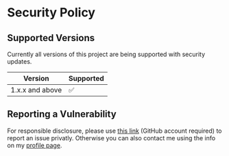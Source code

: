 # Security Policy

## Supported Versions

Currently all versions of this project are
being supported with security updates.

| Version         | Supported          |
| --------------- | ------------------ |
| 1.x.x and above | :white_check_mark: |

## Reporting a Vulnerability

For responsible disclosure, please use [this link](https://github.com/thomasleplus/java-memory-safety/security/advisories/new) (GitHub account required) to report an issue privatly. Otherwise you can also contact me using the info on my [profile page](https://github.com/thomasleplus).

